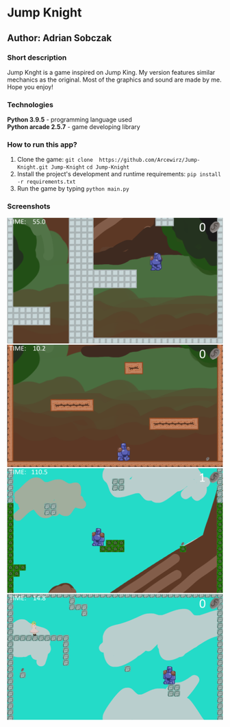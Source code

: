 # Jump Knight
## Author: Adrian Sobczak

### Short description
Jump Knght is a game inspired on Jump King. My version features similar mechanics as the original. Most of the graphics and sound are made by me. Hope you enjoy!


### Technologies
**Python 3.9.5** - programming language used<br/>
**Python arcade 2.5.7** - game developing library

### How to run this app?
1. Clone the game: 
`git clone  https://github.com/Arcewirz/Jump-Knight.git Jump-Knight`
`cd Jump-Knight `
2. Install the project's development and runtime requirements:
`pip install -r requirements.txt`
3. Run the game by typing `python main.py`

### Screenshots
![Knight jumping in tutorial](screenshots/scr1.png)
![Knight standing on the beggining of jumping road](screenshots/scr2.png)
![In the middle of the jumping road](screenshots/scr3.png)
![Knight near the princess!](screenshots/scr4.png)